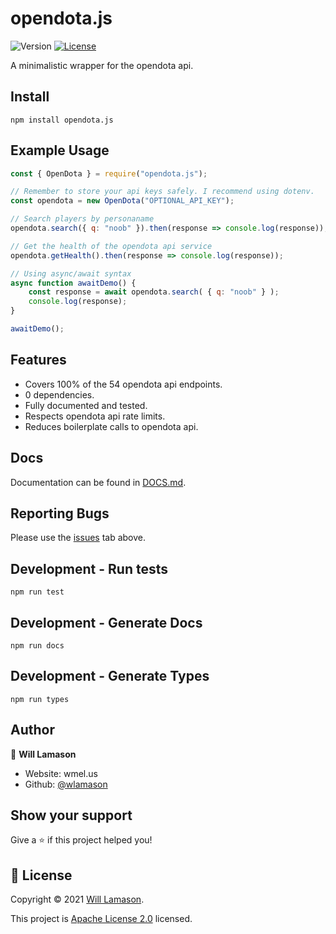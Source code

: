 # opendota.js
![Version](https://img.shields.io/badge/version-2.0.0-blue.svg?cacheSeconds=2592000)
[![License](https://img.shields.io/badge/License-Apache%202.0-blue.svg)](https://github.com/wlamason/opendota.js/blob/master/LICENSE)

A minimalistic wrapper for the opendota api. 

## Install

```npm install opendota.js```

## Example Usage

```js
const { OpenDota } = require("opendota.js");

// Remember to store your api keys safely. I recommend using dotenv.
const opendota = new OpenDota("OPTIONAL_API_KEY");

// Search players by personaname
opendota.search({ q: "noob" }).then(response => console.log(response));

// Get the health of the opendota api service
opendota.getHealth().then(response => console.log(response));

// Using async/await syntax
async function awaitDemo() {
    const response = await opendota.search( { q: "noob" } );
    console.log(response);
}

awaitDemo();
```

## Features

- Covers 100% of the 54 opendota api endpoints.
- 0 dependencies.
- Fully documented and tested. 
- Respects opendota api rate limits.
- Reduces boilerplate calls to opendota api.

## Docs

Documentation can be found in [DOCS.md](./DOCS.md).

## Reporting Bugs
Please use the [issues](https://github.com/wlamason/opendota.js/issues) tab above.

## Development - Run tests

```npm run test```

## Development - Generate Docs

```npm run docs```

## Development - Generate Types

```npm run types```

## Author

👤 **Will Lamason**

* Website: wmel.us
* Github: [@wlamason](https://github.com/wlamason)

## Show your support

Give a ⭐️ if this project helped you!


## 📝 License

Copyright © 2021 [Will Lamason](https://github.com/wlamason).

This project is [Apache License 2.0](https://github.com/wlamason/opendota.js/blob/master/LICENSE) licensed.